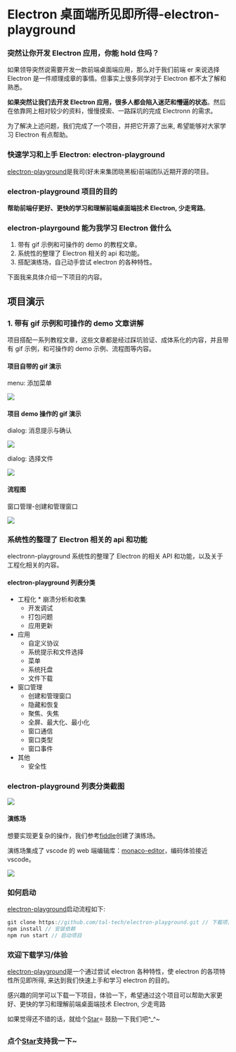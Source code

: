 # Electron 桌面端所见即所得-electron-playground

### 突然让你开发 Electron 应用，你能 hold 住吗？

如果领导突然说需要开发一款前端桌面端应用，那么对于我们前端 er 来说选择 Electron 是一件顺理成章的事情。但事实上很多同学对于 Electron 都不太了解和熟悉。

**如果突然让我们去开发 Electron 应用，很多人都会陷入迷茫和懵逼的状态**。然后在依靠网上相对较少的资料，慢慢摸索、一路踩坑的完成 Electronn 的需求。

为了解决上述问题，我们完成了一个项目，并把它开源了出来, 希望能够对大家学习 Electron 有点帮助。

### 快速学习和上手 Electron: electron-playground

[electron-playground](https://github.com/tal-tech/electron-playground)是我司(好未来集团晓黑板)前端团队近期开源的项目。

### electron-playground 项目的目的

**帮助前端仔更好、更快的学习和理解前端桌面端技术 Electron, 少走弯路**。

### electron-playrgound 能为我学习 Electron 做什么

1. 带有 gif 示例和可操作的 demo 的教程文章。
2. 系统性的整理了 Electron 相关的 api 和功能。
3. 搭配演练场，自己动手尝试 electron 的各种特性。

下面我来具体介绍一下项目的内容。

## 项目演示

### 1. 带有 gif 示例和可操作的 demo 文章讲解

项目搭配一系列教程文章，这些文章都是经过踩坑验证、成体系化的内容，并且带有 gif 示例，和可操作的 demo 示例、流程图等内容。

#### 项目自带的 gif 演示

menu: 添加菜单

![](https://raw.githubusercontent.com/OBKoro1/articleImg_src/master/2020/electron-playground/2020_electrnon-playground_menu.gif)

#### 项目 demo 操作的 gif 演示

dialog: 消息提示与确认

![](https://raw.githubusercontent.com/OBKoro1/articleImg_src/master/2020/electron-playground/2020_electrnon-playground_dialog.gif)

dialog: 选择文件

![](hhttps://raw.githubusercontent.com/OBKoro1/articleImg_src/master/2020/electron-playground/2020_electrnon-playground_savefile.gif)

#### 流程图

窗口管理-创建和管理窗口

![](https://raw.githubusercontent.com/OBKoro1/articleImg_src/master/2020/electron-playground/2020_electrnon-playground_window.jpg)

### 系统性的整理了 Electron 相关的 api 和功能

electronn-playground 系统性的整理了 Electron 的相关 API 和功能，以及关于工程化相关的内容。

#### electron-playground 列表分类

- 工程化 \* 崩溃分析和收集
  - 开发调试
  - 打包问题
  - 应用更新
- 应用
  - 自定义协议
  - 系统提示和文件选择
  - 菜单
  - 系统托盘
  - 文件下载
- 窗口管理
  - 创建和管理窗口
  - 隐藏和恢复
  - 聚焦、失焦
  - 全屏、最大化、最小化
  - 窗口通信
  - 窗口类型
  - 窗口事件
- 其他
  - 安全性

### electron-playground 列表分类截图

![](https://raw.githubusercontent.com/OBKoro1/articleImg_src/master/2020/electron-playground/2020_electrnon-playground_list.jpg)

#### 演练场

想要实现更复杂的操作，我们参考[fiddle](https://github.com/electron/fiddle)创建了演练场。

演练场集成了 vscode 的 web 端编辑库：[monaco-editor](https://github.com/microsoft/monaco-editor)，编码体验接近 vscode。

![](https://raw.githubusercontent.com/OBKoro1/articleImg_src/master/2020/electron-playground/2020_electrnon-playground_playground.jpg)

### 如何启动

[electron-playground](https://github.com/tal-tech/electron-playground)启动流程如下:

```js
git clone https://github.com/tal-tech/electron-playground.git // 下载项目
npm install // 安装依赖
npm run start // 启动项目
```

### 欢迎下载学习/体验

[electron-playground](https://github.com/tal-tech/electron-playground)是一个通过尝试 electron 各种特性，使 electron 的各项特性所见即所得, 来达到我们快速上手和学习 electron 的目的。

感兴趣的同学可以下载一下项目，体验一下，希望通过这个项目可以帮助大家更好、更快的学习和理解前端桌面端技术 Electron, 少走弯路

如果觉得还不错的话，就给个[Star](https://github.com/tal-tech/electron-playground)⭐️ 鼓励一下我们吧^\_^~

<!-- 特殊字符串：用于修改/删除markdown的结尾提示语-->

### 点个[Star](https://boom-bo.github.io/web_accumulation)支持我一下~
